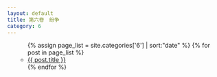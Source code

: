 ```yaml
---
layout: default
title: 第六卷　纷争
category: 6
---
```

<ul>
  <ul>
    {% assign page_list = site.categories['6'] | sort:"date" %}
    {% for post in page_list %}
      <li><a href="{{ post.url | prepend: site.github.url }}">{{ post.title }}</a></li>
    {% endfor %}
  </ul>
</ul>


